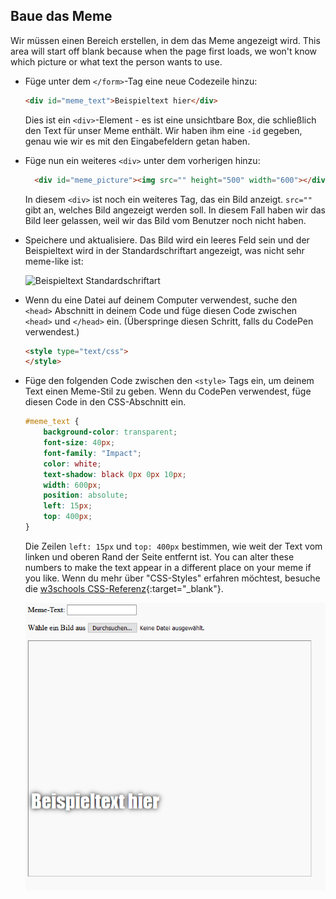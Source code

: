## Baue das Meme

Wir müssen einen Bereich erstellen, in dem das Meme angezeigt wird. This area will start off blank because when the page first loads, we won't know which picture or what text the person wants to use.

- Füge unter dem `</form>`-Tag eine neue Codezeile hinzu:

  ```html
  <div id="meme_text">Beispieltext hier</div>
  ```

  Dies ist ein `<div>`-Element - es ist eine unsichtbare Box, die schließlich den Text für unser Meme enthält. Wir haben ihm eine `-id` gegeben, genau wie wir es mit den Eingabefeldern getan haben.

- Füge nun ein weiteres `<div>` unter dem vorherigen hinzu:

  ```html
    <div id="meme_picture"><img src="" height="500" width="600"></div>
    ```

    In diesem `<div>` ist noch ein weiteres Tag, das ein Bild anzeigt. `src=""` gibt an, welches Bild angezeigt werden soll. In diesem Fall haben wir das Bild leer gelassen, weil wir das Bild vom Benutzer noch nicht haben.

- Speichere und aktualisiere. Das Bild wird ein leeres Feld sein und der Beispieltext wird in der Standardschriftart angezeigt, was nicht sehr meme-like ist:

    ![Beispieltext Standardschriftart](images/example-text-default.png)

- Wenn du eine Datei auf deinem Computer verwendest, suche den `<head>` Abschnitt in deinem Code und füge diesen Code zwischen `<head>` und `</head>` ein. (Überspringe diesen Schritt, falls du CodePen verwendest.)

  ```html
  <style type="text/css">
  </style>
  ```

- Füge den folgenden Code zwischen den `<style>` Tags ein, um deinem Text einen Meme-Stil zu geben. Wenn du CodePen verwendest, füge diesen Code in den CSS-Abschnitt ein.

    ```css
    #meme_text {
        background-color: transparent;
        font-size: 40px;
        font-family: "Impact";
        color: white;
        text-shadow: black 0px 0px 10px;
        width: 600px;
        position: absolute;
        left: 15px;
        top: 400px;
    }
    ```

  Die Zeilen `left: 15px` und `top: 400px` bestimmen, wie weit der Text vom linken und oberen Rand der Seite entfernt ist. You can alter these numbers to make the text appear in a different place on your meme if you like. Wenn du mehr über "CSS-Styles" erfahren möchtest, besuche die [w3schools CSS-Referenz](http://www.w3schools.com/CSSref/){:target="_blank"}.

  ![Example text in meme](images/example-text-memey.png)
